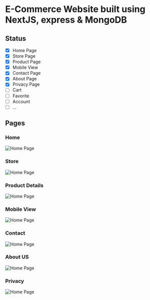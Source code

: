 # E-Commerce Website built using NextJS, express & MongoDB

## Status

- [x] Home Page
- [x] Store Page
- [x] Product Page
- [x] Mobile View
- [x] Contact Page
- [x] About Page
- [x] Privacy Page
- [ ] Cart
- [ ] Favorite
- [ ] Account
- [ ] ...

## Pages

### Home

![Home Page](Images/home.jpeg "Home Page")

### Store

![Home Page](Images/store.jpeg "Store Page")

### Product Details

![Home Page](Images/product.jpeg "Product Page")

### Mobile View

![Home Page](Images/mobileview.jpeg "Mobile View")

### Contact

![Home Page](Images/contact.jpeg "Contact Page")

### About US

![Home Page](Images/aboutus.jpeg "About Page")

### Privacy

![Home Page](Images/privacy.jpeg "Privacy Page")
